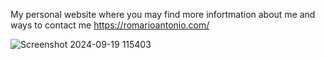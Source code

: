 My personal website where you may find more infortmation about me and ways to contact me
https://romarioantonio.com/

![Screenshot 2024-09-19 115403](https://github.com/user-attachments/assets/32175bb9-b28d-4985-922b-3cecae32a9f5)

